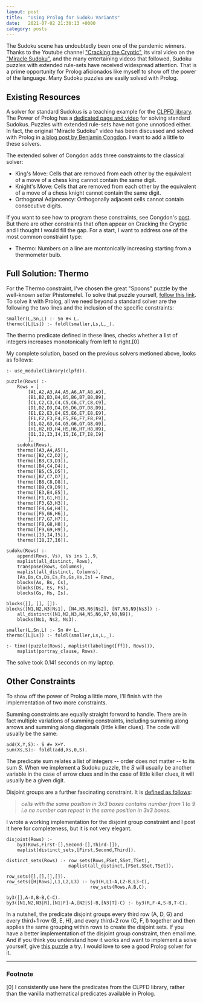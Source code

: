 ```yaml
---
layout: post
title:  "Using Prolog for Sudoku Variants"
date:   2021-07-02 21:30:13 +0000
category: posts
---
```



The Sudoku scene has undoubtedly been one of the pandemic winners. Thanks to the Youtube channel ["Cracking the Cryptic"](https://www.youtube.com/channel/UCC-UOdK8-mIjxBQm_ot1T-Q), its viral video on the ["Miracle Sudoku"](https://www.youtube.com/watch?v=yKf9aUIxdb4), and the many entertaining videos that followed, Sudoku puzzles with extended rule-sets have received widespread attention. That is a prime opportunity for Prolog aficionados like myself to show off the power of the language. Many Sudoku puzzles are easily solved with Prolog.

## Existing Resources

A solver for standard Sudokus is a teaching example for the [CLPFD library](https://www.swi-prolog.org/man/clpfd.html). The Power of Prolog has a [dedicated page and video](https://www.metalevel.at/sudoku/) for solving standard Sudokus. Puzzles with extended rule-sets have not gone unnoticed either. In fact, the original "Miracle Sudoku" video has been discussed and solved with Prolog in [a blog post by Benjamin Congdon](https://benjamincongdon.me/blog/2020/05/23/Solving-the-Miracle-Sudoku-in-Prolog/). I want to add a little to these solvers. 

The extended solver of Congdon adds three constraints to the classical solver:
- King's Move: Cells that are removed from each other by the equivalent of a move of a chess king cannot contain the same digit.
- Knight's Move: Cells that are removed from each other by the equivalent of a move of a chess knight cannot contain the same digit.
- Orthogonal Adjancency: Orthogonally adjacent cells cannot contain consecutive digits.

If you want to see how to program these constraints, see Congdon's [post](https://benjamincongdon.me/blog/2020/05/23/Solving-the-Miracle-Sudoku-in-Prolog/). But there are other constraints that often appear on Cracking the Cryptic and I thought I would fill the gap. For a start, I want to address one of the most common constraint type:
- Thermo: Numbers on a line are montonically increasing starting from a thermometer bulb.

## Full Solution: Thermo

For the Thermo constraint, I've chosen the great "Spoons" puzzle by the well-known setter Phistomefel. To solve that puzzle yourself, [follow this link](https://app.crackingthecryptic.com/sudoku/BnRMNhBr8N). To solve it with Prolog, all we need beyond a standard solver are the following the two lines and the inclusion of the specific constraints:

	smaller(L,Sn,L) :- Sn #< L.
	thermo([L|Ls]) :- foldl(smaller,Ls,L,_).

The thermo predicate defined in these lines, checks whether a list of integers increases monotonically from left to right.[0]

My complete solution, based on the previous solvers metioned above, looks as follows:

	:- use_module(library(clpfd)).

	puzzle(Rows) :-
		Rows = [
			[A1,A2,A3,A4,A5,A6,A7,A8,A9],
			[B1,B2,B3,B4,B5,B6,B7,B8,B9],
			[C1,C2,C3,C4,C5,C6,C7,C8,C9],
			[D1,D2,D3,D4,D5,D6,D7,D8,D9],
			[E1,E2,E3,E4,E5,E6,E7,E8,E9],
			[F1,F2,F3,F4,F5,F6,F7,F8,F9],
			[G1,G2,G3,G4,G5,G6,G7,G8,G9],
			[H1,H2,H3,H4,H5,H6,H7,H8,H9],
			[I1,I2,I3,I4,I5,I6,I7,I8,I9]
			],
	    sudoku(Rows),
		thermo([A3,A4,A5]),
		thermo([B2,C2,D2]),
		thermo([B3,C3,D3]),
		thermo([B4,C4,D4]),
		thermo([B5,C5,D5]),
		thermo([B7,C7,D7]),
		thermo([B8,C8,D8]),
		thermo([B9,C9,D9]),
		thermo([E3,E4,E5]),
		thermo([F1,G1,H1]),
		thermo([F3,G3,H3]),
		thermo([F4,G4,H4]),
		thermo([F6,G6,H6]),
		thermo([F7,G7,H7]),
		thermo([F8,G8,H8]),
		thermo([F9,G9,H9]),
		thermo([I3,I4,I5]),
		thermo([I8,I7,I6]).

	sudoku(Rows) :-
		append(Rows, Vs), Vs ins 1..9,
		maplist(all_distinct, Rows),
		transpose(Rows, Columns),
		maplist(all_distinct, Columns),
		[As,Bs,Cs,Ds,Es,Fs,Gs,Hs,Is] = Rows,
		blocks(As, Bs, Cs),
		blocks(Ds, Es, Fs),
		blocks(Gs, Hs, Is).

	blocks([], [], []).
	blocks([N1,N2,N3|Ns1], [N4,N5,N6|Ns2], [N7,N8,N9|Ns3]) :-
        all_distinct([N1,N2,N3,N4,N5,N6,N7,N8,N9]),
        blocks(Ns1, Ns2, Ns3).

	smaller(L,Sn,L) :- Sn #< L.
	thermo([L|Ls]) :- foldl(smaller,Ls,L,_).

	:- time((puzzle(Rows), maplist(labeling([ff]), Rows))),
		maplist(portray_clause, Rows).

The solve took 0.141 seconds on my laptop.

## Other Constraints

To show off the power of Prolog a little more, I'll finish with the implementation of two more constraints.

Summing constraints are equally straight forward to handle. There are in fact multiple variations of summing constraints, including summing along arrows and summing along diagonals (little killer clues). The code will usually be the same:

	add(X,Y,S):- S #= X+Y.
	sum(Xs,S):- foldl(add,Xs,0,S).

The predicate sum relates a list of integers -- order does not matter -- to its sum _S_. When we implement a Sudoku puzzle, the _S_ will usually be another variable in the case of arrow clues and in the case of little killer clues, it will usually be a given digit.

Disjoint groups are a further fascinating constraint. It is [defined as follows](https://www.funwithpuzzles.com/2014/08/disjoint-groups-sudoku-fun-with-sudoku.html):

> _cells with the same position in 3x3 boxes contains number from 1 to 9 i.e no number can repeat in the same position in 3x3 boxes._ 

I wrote a working implementation for the disjoint group constraint and I post it here for completeness, but it is not very elegant. 

	disjoint(Rows) :-
		by3(Rows,First-[],Second-[],Third-[]),
		maplist(distinct_sets,[First,Second,Third]).

	distinct_sets(Rows) :- row_sets(Rows,FSet,SSet,TSet),
	                       maplist(all_distinct,[FSet,SSet,TSet]).

	row_sets([],[],[],[]).
	row_sets([H|Rows],L1,L2,L3) :- by3(H,L1-A,L2-B,L3-C),
	                               row_sets(Rows,A,B,C).

	by3([],A-A,B-B,C-C).
	by3([N1,N2,N3|R],[N1|F]-A,[N2|S]-B,[N3|T]-C) :- by3(R,F-A,S-B,T-C).

In a nutshell, the predicate disjoint groups every third row (A, D, G) and every third+1 row (B, E, H), and every third+2 row (C, F, I) together and then applies the same grouping within rows to create the disjoint sets. If you have a better implementation of the disjoint group constraint, then email me. And if you think you understand how it works and want to implement a solve yourself, give [this puzzle](https://app.crackingthecryptic.com/sudoku/LNqP9d8tdj) a try. I would love to see a good Prolog solver for it.

---
### Footnote

[0] I consistently use here the predicates from the CLPFD library, rather than the vanilla mathematical predicates available in Prolog.
